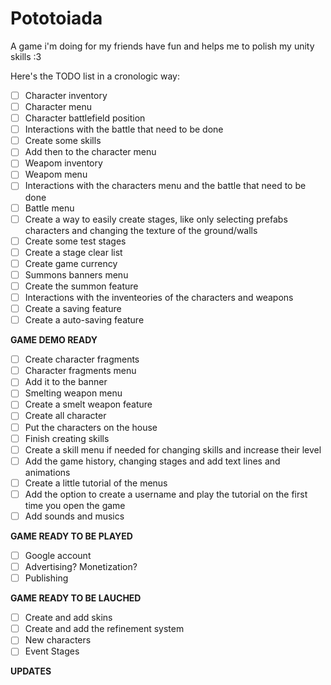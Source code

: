 # Pototoiada
A game i'm doing for my friends have fun and helps me to polish my unity skills :3

Here's the TODO list in a cronologic way:

- [ ] Character inventory
- [ ] Character menu
- [ ] Character battlefield position
- [ ] Interactions with the battle that need to be done
- [ ] Create some skills
- [ ] Add then to the character menu
- [ ] Weapom inventory
- [ ] Weapom menu
- [ ] Interactions with the characters menu and the battle that need to be done
- [ ] Battle menu
- [ ] Create a way to easily create stages, like only selecting prefabs characters and changing the texture of the ground/walls
- [ ] Create some test stages
- [ ] Create a stage clear list
- [ ] Create game currency
- [ ] Summons banners menu
- [ ] Create the summon feature
- [ ] Interactions with the inventeories of the characters and weapons
- [ ] Create a saving feature
- [ ] Create a auto-saving feature

**GAME DEMO READY**

- [ ] Create character fragments
- [ ] Character fragments menu
- [ ] Add it to the banner
- [ ] Smelting weapon menu
- [ ] Create a smelt weapon feature
- [ ] Create all character
- [ ] Put the characters on the house
- [ ] Finish creating skills
- [ ] Create a skill menu if needed for changing skills and increase their level
- [ ] Add the game history, changing stages and add text lines and animations
- [ ] Create a little tutorial of the menus
- [ ] Add the option to create a username and play the tutorial on the first time you open the game
- [ ] Add sounds and musics

**GAME READY TO BE PLAYED**

- [ ] Google account
- [ ] Advertising? Monetization?
- [ ] Publishing

**GAME READY TO BE LAUCHED**

- [ ] Create and add skins
- [ ] Create and add the refinement system
- [ ] New characters
- [ ] Event Stages

**UPDATES**

